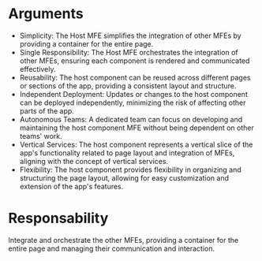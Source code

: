 # Arguments
- Simplicity: The Host MFE simplifies the integration of other MFEs by providing a container for the entire page.
- Single Responsibility: The Host MFE orchestrates the integration of other MFEs, ensuring each component is rendered and communicated effectively.
- Reusability: The host component can be reused across different pages or sections of the app, providing a consistent layout and structure.
- Independent Deployment: Updates or changes to the host component can be deployed independently, minimizing the risk of affecting other parts of the app.
- Autonomous Teams: A dedicated team can focus on developing and maintaining the host component MFE without being dependent on other teams' work.
- Vertical Services: The host component represents a vertical slice of the app's functionality related to page layout and integration of MFEs, aligning with the concept of vertical services.
- Flexibility: The host component provides flexibility in organizing and structuring the page layout, allowing for easy customization and extension of the app's features.

# Responsability
Integrate and orchestrate the other MFEs, providing a container for the entire page and managing their communication and interaction.
